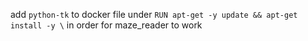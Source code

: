 add `python-tk` to docker file under `RUN apt-get -y update && apt-get install -y \` in order for maze_reader to work
